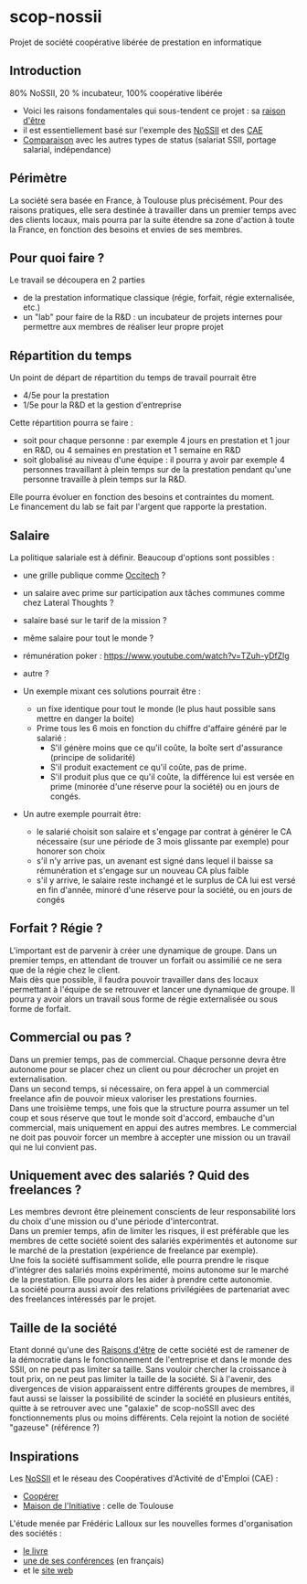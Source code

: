 # scop-nossii
Projet de société coopérative libérée de prestation en informatique

## Introduction
80% NoSSII,  20 % incubateur, 100% coopérative libérée

- Voici les raisons fondamentales qui sous-tendent ce projet : sa [raison d'être](reason.md)
- il est essentiellement basé sur l'exemple des [NoSSII](nossii.md) et des [CAE](https://fr.wikipedia.org/wiki/Coop%C3%A9rative_d%27activit%C3%A9s_et_d%27emploi)
- [Comparaison](status.md) avec les autres types de status (salariat SSII, portage salarial, indépendance)

## Périmètre
La société sera basée en France, à Toulouse plus précisément.
Pour des raisons pratiques, elle sera destinée à travailler dans un premier temps avec des clients locaux, mais pourra par la suite étendre sa zone d'action à toute la France, en fonction des besoins et envies de ses membres.

## Pour quoi faire ?
Le travail se découpera en 2 parties

- de la prestation informatique classique (régie, forfait, régie externalisée, etc.)
- un "lab" pour faire de la R&D : un incubateur de projets internes pour permettre aux membres de réaliser leur propre projet

## Répartition du temps
Un point de départ de répartition du temps de travail pourrait être

- 4/5e pour la prestation 
- 1/5e pour la R&D et la gestion d'entreprise

Cette répartition pourra se faire  : 
- soit pour chaque personne : par exemple 4 jours en prestation et 1 jour en R&D, ou 4 semaines en prestation et 1 semaine en R&D
- soit globalisé au niveau d'une équipe : il pourra y avoir par exemple 4 personnes travaillant à plein temps sur de la prestation pendant qu'une personne travaille à plein temps sur la R&D.  

Elle pourra évoluer en fonction des besoins et contraintes du moment.  
Le financement du lab se fait par l'argent que rapporte la prestation.

## Salaire
La politique salariale est à définir.
Beaucoup d'options sont possibles  : 

* une grille publique comme [Occitech](https://www.occitech.fr/blog/2016/08/notre-grille-de-salaires-et-avantages/) ?
* un salaire avec prime sur participation aux tâches communes comme chez Lateral Thoughts  ?
* salaire basé sur le tarif de la mission ?
* même salaire pour tout le monde ?
* rémunération poker : https://www.youtube.com/watch?v=TZuh-yDfZlg
* autre ? 

* Un exemple mixant ces solutions pourrait être :
    * un fixe identique pour tout le monde (le plus haut possible sans mettre en danger la boite)
    * Prime tous les 6 mois en fonction du chiffre d'affaire généré par le salarié :
        - S'il génère moins que ce qu'il coûte, la boîte sert d'assurance (principe de solidarité)
        - S'il produit exactement ce qu'il coûte, pas de prime.
        - S'il produit plus que ce qu'il coûte, la différence lui est versée en prime (minorée d'une réserve pour la société) ou en jours de congés. 
* Un autre exemple pourrait être:
    * le salarié choisit son salaire et s'engage par contrat à générer le CA nécessaire (sur une période de 3 mois glissante par exemple) pour honorer son choix
    * s'il n'y arrive pas, un avenant est signé dans lequel il baisse sa rémunération et s'engage sur un nouveau CA plus faible
    * s'il y arrive, le salaire reste inchangé et le surplus de CA lui est versé en fin d'année, minoré d'une réserve pour la société, ou en jours de congés



## Forfait ? Régie ?
L'important est de parvenir à créer une dynamique de groupe.
Dans un premier temps, en attendant de trouver un forfait ou assimilié ce ne sera que de la régie chez le client.  
Mais dès que possible, il faudra pouvoir travailler dans des locaux permettant à l'équipe de se retrouver et lancer une dynamique de groupe. Il pourra y avoir alors un travail sous forme de régie externalisée ou sous forme de forfait.

## Commercial ou pas ?
Dans un premier temps, pas de commercial. Chaque personne devra être autonome pour se placer chez un client ou pour décrocher un projet en externalisation.  
Dans un second temps, si nécessaire, on fera appel à un commercial freelance afin de pouvoir mieux valoriser  les prestations fournies.  
Dans une troisième temps, une fois que la structure pourra assumer un tel coup et sous réserve que tout le monde soit d'accord, embauche d'un commercial, mais uniquement en appui des autres membres. Le commercial ne doit pas pouvoir forcer un membre à accepter une mission ou un travail qui ne lui convient pas.

## Uniquement avec des salariés ? Quid des freelances ?
Les membres devront être pleinement conscients de leur responsabilité lors du choix d'une mission ou d'une période d'intercontrat.  
Dans un premier temps, afin de limiter les risques, il est préférable que les membres de cette société soient des salariés expérimentés et autonome sur le marché de la prestation (expérience de freelance par exemple).  
Une fois la société suffisamment solide, elle pourra prendre le risque d'intégrer des salariés moins expérimenté, moins autonome sur le marché de la prestation. Elle pourra alors les aider à prendre cette autonomie.  
La société pourra aussi avoir des relations privilégiées de partenariat avec des freelances intéressés par le projet.

## Taille de la société
Etant donné qu'une des [Raisons d'être](reason.md) de cette société est de ramener de la démocratie dans le fonctionnement de l'entreprise et dans le monde des SSII, on ne peut pas limiter sa taille.
Sans vouloir chercher la croissance à tout prix, on ne peut pas limiter la taille de la société.
Si à l'avenir, des divergences de vision apparaissent entre différents groupes de membres, il faut aussi se laisser la possibilité de scinder la société en plusieurs entités,
quitte à se retrouver avec une "galaxie" de scop-noSSII avec des fonctionnements plus ou moins différents.
Cela rejoint la notion de société "gazeuse" (référence ?)

## Inspirations
Les [NoSSII](nossii.md) et le réseau des Coopératives d'Activité de d'Emploi (CAE) : 

* [Coopérer](http://www.cooperer.coop/)
* [Maison de l'Initiative](http://www.maison-initiative.org/) : celle de Toulouse

L'étude menée par Frédéric Lalloux sur les nouvelles formes d'organisation des sociétés :
 
* [le livre](https://www.diateino.com/fr/106-reinventing-organizations.html) 
* [une de ses conférences](https://www.youtube.com/watch?v=NZKqPoQiaDE) (en français)
* et le [site web](http://www.reinventingorganizations.com) 
